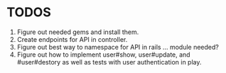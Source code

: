 # TODOS

1. Figure out needed gems and install them.
2. Create endpoints for API in controller. 
3. Figure out best way to namespace for API in rails ... module needed? 
4. Figure out how to implement user#show, user#update, and #user#destory as well as tests with user authentication in play. 